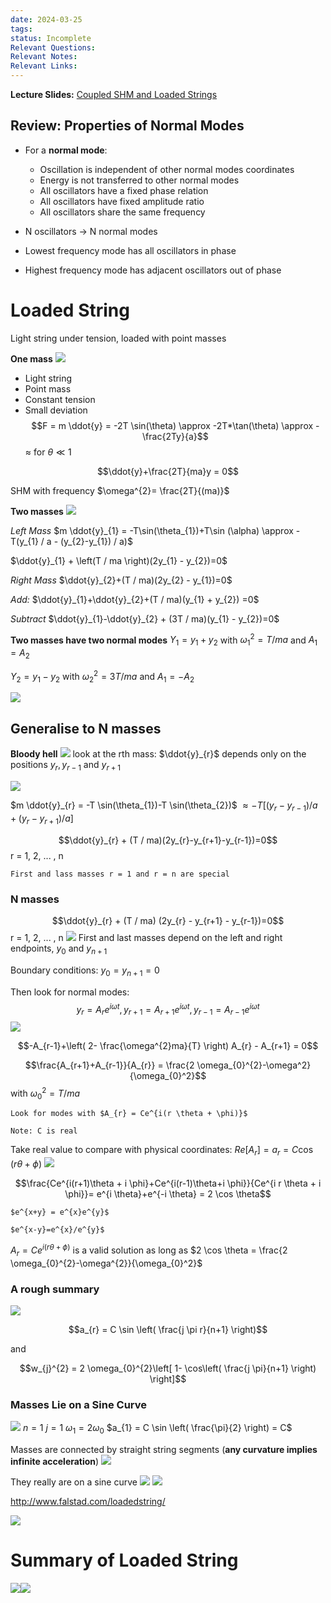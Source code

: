 ```yaml
---
date: 2024-03-25
tags: 
status: Incomplete
Relevant Questions: 
Relevant Notes: 
Relevant Links:
---
```

**Lecture Slides:**
[Coupled SHM and Loaded Strings](Attachments/PHYS2010%20Week%205%20Coupled%20SHM%20and%20loaded%20strings.pdf)

## Review: Properties of Normal Modes
- For a **normal mode**:
	- Oscillation is independent of other normal modes coordinates
	- Energy is not transferred to other normal modes
	- All oscillators have a fixed phase relation
	- All oscillators have fixed amplitude ratio
	- All oscillators share the same frequency

- N oscillators $\rightarrow$ N normal modes
- Lowest frequency mode has all oscillators in phase
- Highest frequency mode has adjacent oscillators out of phase

# Loaded String
Light string under tension, loaded with point masses

**One mass**
![](Attachments/Pasted%20image%2020240325213244.png)
- Light string
- Point mass
- Constant tension
- Small deviation
$$F = m \ddot{y} = -2T \sin(\theta) \approx -2T*\tan(\theta) \approx -\frac{2Ty}{a}$$
$\approx$ for $\theta \ll 1$

$$\ddot{y}+\frac{2T}{ma}y = 0$$

SHM with frequency $\omega^{2}= \frac{2T}{(ma)}$

**Two masses**
![](Attachments/Pasted%20image%2020240325213656.png)

*Left Mass*
$m \ddot{y}_{1} = -T\sin(\theta_{1})+T\sin (\alpha) \approx -T(y_{1} / a - (y_{2}-y_{1}) / a)$

$\ddot{y}_{1} + \left(T / ma \right)(2y_{1} - y_{2})=0$

*Right Mass*
$\ddot{y}_{2}+(T / ma)(2y_{2} - y_{1})=0$


*Add:*
$\ddot{y}_{1}+\ddot{y}_{2}+(T / ma)(y_{1} + y_{2}) =0$

*Subtract*
$\ddot{y}_{1}-\ddot{y}_{2} + (3T / ma)(y_{1} - y_{2})=0$


**Two masses have two normal modes**
$Y_{1} = y_{1} + y_{2}$ with $\omega_{1}^{2} = T / ma$ and $A_{1} = A_{2}$

$Y_{2} = y_{1} - y_{2}$ with $\omega_{2}^{2} = 3T / ma$ and $A_{1} = -A_{2}$

![](Attachments/Pasted%20image%2020240325215922.png)


## Generalise to N masses
**Bloody hell**
![](Attachments/Pasted%20image%2020240325220033.png)
look at the rth mass: $\ddot{y}_{r}$ depends only on the positions $y_{r}, y_{r-1}$ and $y_{r+1}$

![](Attachments/Pasted%20image%2020240325220359.png)

$m \ddot{y}_{r} = -T \sin(\theta_{1})-T \sin(\theta_{2})$
$\approx -T[(y_{r} - y_{r-1}) / a + (y_{r}-y_{r+1}) / a]$

$$\ddot{y}_{r} + (T / ma)(2y_{r}-y_{r+1}-y_{r-1})=0$$
r = 1, 2, ... , n

```ad-note
First and lass masses r = 1 and r = n are special

```

### N masses
$$\ddot{y}_{r} + (T / ma) (2y_{r} - y_{r+1} - y_{r-1})=0$$
r = 1, 2, ... , n
![](Attachments/Pasted%20image%2020240325221216.png)
First and last masses depend on the left and right endpoints, $y_{0}$ and $y_{n+1}$

Boundary conditions: $y_{0} = y_{n+1} = 0$

Then look for normal modes:
$$y_{r} = A_{r}e^{i \omega t}, y_{r+1}=A_{r+1}e^{i \omega t}, y_{r-1}=A_{r-1}e^{i \omega t}$$
![](Attachments/Pasted%20image%2020240325221641.png)

$$-A_{r-1}+\left( 2- \frac{\omega^{2}ma}{T} \right) A_{r} - A_{r+1} = 0$$

$$\frac{A_{r+1}+A_{r-1}}{A_{r}} = \frac{2 \omega_{0}^{2}-\omega^2}{\omega_{0}^2}$$
with $\omega_{0}^{2}= T / ma$

```ad-important
Look for modes with $A_{r} = Ce^{i(r \theta + \phi)}$

Note: C is real
```

Take real value to compare with physical coordinates:
$Re[A_{r}]=a_{r}=C \cos(r \theta + \phi)$
![](Attachments/Pasted%20image%2020240325222831.png)

$$\frac{Ce^{i(r+1)\theta + i \phi}+Ce^{i(r-1)\theta+i \phi}}{Ce^{i r \theta + i \phi}}= e^{i \theta}+e^{-i \theta} = 2 \cos \theta$$

```ad-note
$e^{x+y} = e^{x}e^{y}$

$e^{x-y}=e^{x}/e^{y}$

```


$A_{r} = Ce^{i (r \theta+\phi)}$
is a valid solution as long as $2 \cos \theta = \frac{2 \omega_{0}^{2}-\omega^{2}}{\omega_{0}^2}$

### A rough summary
![](Attachments/Pasted%20image%2020240325224222.png)

$$a_{r} = C \sin \left( \frac{j \pi r}{n+1} \right)$$

and

$$w_{j}^{2} = 2 \omega_{0}^{2}\left[ 1- \cos\left( \frac{j \pi}{n+1} \right) \right]$$


### Masses Lie on a Sine Curve
![](Attachments/Pasted%20image%2020240325225551.png)
$n=1$
$j=1$
$\omega_{1} = 2 \omega_{0}$
$a_{1} = C \sin \left( \frac{\pi}{2} \right) = C$

Masses are connected by straight string segments (**any curvature implies infinite acceleration**)
![](Attachments/Pasted%20image%2020240325230017.png)

They really are on a sine curve
![](Attachments/Pasted%20image%2020240325230029.png)
![](Attachments/Pasted%20image%2020240325230055.png)

http://www.falstad.com/loadedstring/

![](Attachments/Pasted%20image%2020240325230133.png)



# Summary of Loaded String
![](Attachments/Pasted%20image%2020240325230204.png)![](Attachments/Pasted%20image%2020240325230219.png)